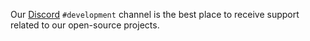 <!-- https://help.github.com/articles/adding-support-resources-to-your-project -->

Our [Discord](https://insurgency.gg/discord) `#development` channel is the best place to receive support related to our open-source projects.